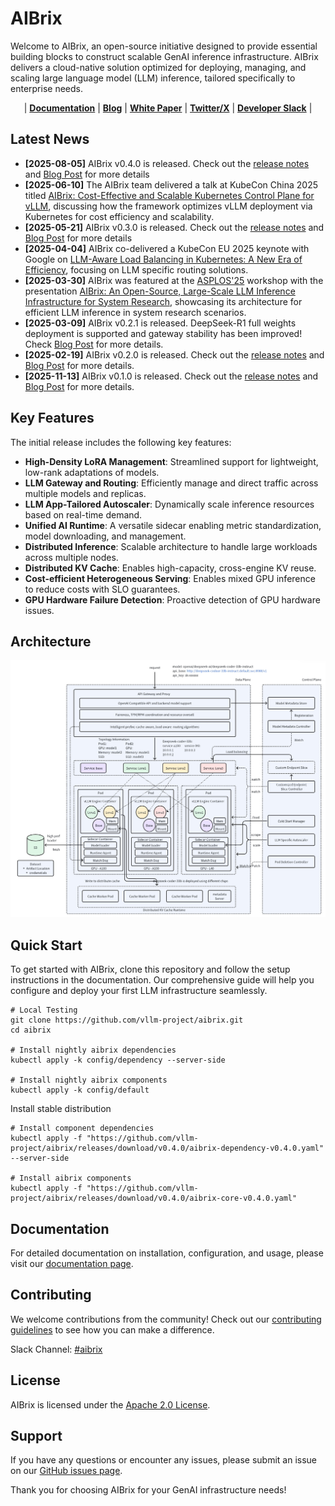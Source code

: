 # AIBrix

Welcome to AIBrix, an open-source initiative designed to provide essential building blocks to construct scalable GenAI inference infrastructure. AIBrix delivers a cloud-native solution optimized for deploying, managing, and scaling large language model (LLM) inference, tailored specifically to enterprise needs.


<p align="center">
| <a href="https://aibrix.readthedocs.io/latest/"><b>Documentation</b></a> | <a href="https://aibrix.github.io/"><b>Blog</b></a> | <a href="https://arxiv.org/abs/2504.03648"><b>White Paper</b></a> | <a href="https://x.com/vllm_project"><b>Twitter/X</b></a> | <a href="https://vllm-dev.slack.com/archives/C08EQ883CSV"><b>Developer Slack</b></a> |
</p>

## Latest News

- **[2025-08-05]** AIBrix v0.4.0 is released. Check out the [release notes](https://github.com/vllm-project/aibrix/releases/tag/v0.4.0) and [Blog Post](https://aibrix.github.io/posts/2025-08-04-v0.4.0-release/) for more details
- **[2025-06-10]** The AIBrix team delivered a talk at KubeCon China 2025 titled [AIBrix: Cost-Effective and Scalable Kubernetes Control Plane for vLLM](https://kccncchn2025.sched.com/event/1x5im/introducing-aibrix-cost-effective-and-scalable-kubernetes-control-plane-for-vllm-jiaxin-shan-liguang-xie-bytedance), discussing how the framework optimizes vLLM deployment via Kubernetes for cost efficiency and scalability.
- **[2025-05-21]** AIBrix v0.3.0 is released. Check out the [release notes](https://github.com/vllm-project/aibrix/releases/tag/v0.3.0) and [Blog Post](https://aibrix.github.io/posts/2025-05-21-v0.3.0-release/) for more details
- **[2025-04-04]** AIBrix co-delivered a KubeCon EU 2025 keynote with Google on [LLM-Aware Load Balancing in Kubernetes: A New Era of Efficiency](https://kccnceu2025.sched.com/event/1txC7/keynote-llm-aware-load-balancing-in-kubernetes-a-new-era-of-efficiency-clayton-coleman-distinguished-engineer-google-jiaxin-shan-software-engineer-bytedance), focusing on LLM specific routing solutions.
- **[2025-03-30]** AIBrix was featured at the [ASPLOS'25](http://asplos-conference.org/asplos2025/) workshop with the presentation [AIBrix: An Open-Source, Large-Scale LLM Inference Infrastructure for System Research](https://docs.google.com/presentation/d/1YDVsPFTIgGXnROGaJ1VKuDDAB4T5fzpE/edit), showcasing its architecture for efficient LLM inference in system research scenarios.
- **[2025-03-09]** AIBrix v0.2.1 is released. DeepSeek-R1 full weights deployment is supported and gateway stability has been improved! Check [Blog Post](https://aibrix.github.io/posts/2025-03-10-deepseek-r1/) for more details.
- **[2025-02-19]** AIBrix v0.2.0 is released. Check out the [release notes](https://github.com/vllm-project/aibrix/releases/tag/v0.2.0) and [Blog Post](https://aibrix.github.io/posts/2025-02-05-v0.2.0-release/) for more details.
- **[2025-11-13]** AIBrix v0.1.0 is released. Check out the [release notes](https://github.com/vllm-project/aibrix/releases/tag/v0.1.0) and [Blog Post](https://aibrix.github.io/posts/2024-11-12-v0.1.0-release/) for more details.

## Key Features

The initial release includes the following key features:

- **High-Density LoRA Management**: Streamlined support for lightweight, low-rank adaptations of models.
- **LLM Gateway and Routing**: Efficiently manage and direct traffic across multiple models and replicas.
- **LLM App-Tailored Autoscaler**: Dynamically scale inference resources based on real-time demand.
- **Unified AI Runtime**: A versatile sidecar enabling metric standardization, model downloading, and management.
- **Distributed Inference**: Scalable architecture to handle large workloads across multiple nodes.
- **Distributed KV Cache**: Enables high-capacity, cross-engine KV reuse.
- **Cost-efficient Heterogeneous Serving**: Enables mixed GPU inference to reduce costs with SLO guarantees.
- **GPU Hardware Failure Detection**: Proactive detection of GPU hardware issues.

## Architecture

![aibrix-architecture-v1](docs/source/assets/images/aibrix-architecture-v1.jpeg)


## Quick Start

To get started with AIBrix, clone this repository and follow the setup instructions in the documentation. Our comprehensive guide will help you configure and deploy your first LLM infrastructure seamlessly.

```shell
# Local Testing
git clone https://github.com/vllm-project/aibrix.git
cd aibrix

# Install nightly aibrix dependencies
kubectl apply -k config/dependency --server-side

# Install nightly aibrix components
kubectl apply -k config/default
```

Install stable distribution
```shell
# Install component dependencies
kubectl apply -f "https://github.com/vllm-project/aibrix/releases/download/v0.4.0/aibrix-dependency-v0.4.0.yaml" --server-side

# Install aibrix components
kubectl apply -f "https://github.com/vllm-project/aibrix/releases/download/v0.4.0/aibrix-core-v0.4.0.yaml"
```

## Documentation

For detailed documentation on installation, configuration, and usage, please visit our [documentation page](https://aibrix.readthedocs.io/latest/).

## Contributing

We welcome contributions from the community! Check out our [contributing guidelines](./CONTRIBUTING.md) to see how you can make a difference.

Slack Channel: [#aibrix](https://vllm-dev.slack.com/archives/C08EQ883CSV)

## License

AIBrix is licensed under the [Apache 2.0 License](LICENSE).

## Support

If you have any questions or encounter any issues, please submit an issue on our [GitHub issues page](https://github.com/vllm-project/aibrix/issues).

Thank you for choosing AIBrix for your GenAI infrastructure needs!
